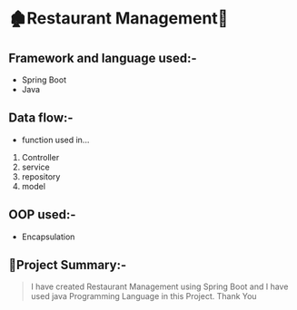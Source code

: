 # 🏚Restaurant Management👋

## Framework and language used:-
* Spring Boot
* Java 

## Data flow:-
* function used in...
1. Controller
2. service
3. repository
4. model

## OOP used:-
* Encapsulation

## 📝Project Summary:-
> I have created Restaurant Management using Spring Boot and I have used java Programming Language in this Project.
Thank You
